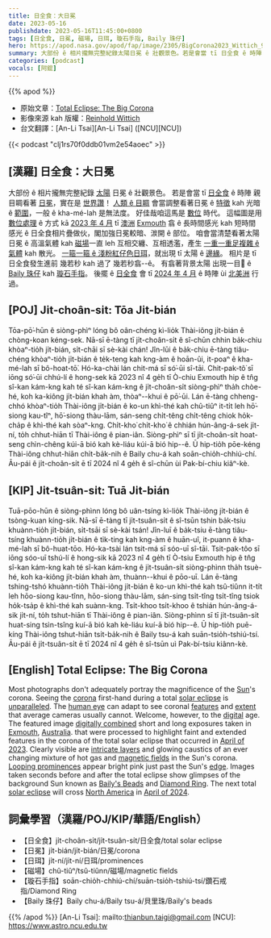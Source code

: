 ```yaml
---
title: 日全食：大日冕
date: 2023-05-16
publishdate: 2023-05-16T11:45:00+0800
tags: [日全食, 日冕, 磁場, 日珥, 璇石手指, Baily 珠仔]
hero: https://apod.nasa.gov/apod/fap/image/2305/BigCorona2023_Wittich_960.jpg
summary: 大部份 ê 相片攏無完整紀錄太陽日冕 ê 壯觀景色。若是會當 tī 日全食 ê 時陣 親目睭看著日冕，實在是世界讚！
categories: [podcast]
vocals: [阿錕]
---
```


{{% apod %}}

- 原始文章：[Total Eclipse: The Big Corona](https://apod.nasa.gov/apod/ap230516.html)
- 影像來源 kah 版權：[Reinhold Wittich](https://www.wittich.com/)
- 台文翻譯：[An-Li Tsai][An-Li Tsai] ([NCU][NCU])

{{< podcast "clj1rs70f0ddb01vm2e54aoec" >}}

## [漢羅] 日全食：大日冕
大部份 ê 相片攏無完整紀錄 [太陽][Sun] 日冕 ê 壯觀景色。
若是會當 tī [日全食][solar eclipse 1] ê 時陣 親目睭看著 [日冕][corona]，實在是 [世界讚][unparalleled]！
[人類 ê 目睭][human eye] 會當調整看著日冕 ê [特徵][features] kah 光暗 ê [範圍][extent]，一般 ê kha-mé-lah 是無法度。
好佳哉咱這馬是 [數位][digital] 時代。
這幅圖是用 [數位處理][digitally combined] ê 方式 kā [2023 年 4 月][April of 2023] tī [澳洲][Australia] [Exmouth][Exmouth] 翕 ê 長時間感光 kah 短時間感光 ê 日全食相片疊做伙，閣加強日冕較暗、湠開 ê 部位。
咱會當清楚看著太陽日冕 ê 高溫氣體 kah [磁場][magnetic fields]一直 leh 互相交纏、互相透濫，產生 [一重一重足複雜 ê 氣體][intricate layers] kah 散光。
[一箍一箍 ê 淺粉紅仔色日珥][Looping prominences]，就出現 tī 太陽 ê [邊緣][edge]。
相片是 tī 日全食發生進前 幾若秒 kah 過了 幾若秒翕--ê。
有翕著背景太陽 出現一目𥍉 ê [Baily 珠仔][Baily's Beads] kah [璇石手指][Diamond Ring]。
後擺 ê [日全食][solar eclipse 2] 會 tī [2024 年 4 月][April of 2024] ê 時陣 ùi [北美洲][North America] 行過。

## [POJ] Ji̍t-choân-si̍t: Tōa Ji̍t-bián
Tōa-pō͘-hūn ê siòng-phìⁿ lóng bô oân-chéng kì-lio̍k Thài-iông ji̍t-bián ê chòng-koan kéng-sek.
Nā-sī ē-tàng tī ji̍t-choân-si̍t ê sî-chūn chhin ba̍k-chiu khòaⁿ-tio̍h ji̍t-bián, si̍t-chāi sī sè-kài chán!
Jîn-lūi ê ba̍k-chiu ē-tàng tiâu-chéng khòaⁿ-tio̍h ji̍t-bián ê te̍k-teng kah kng-àm ê hoān-ûi, it-poaⁿ ê kha-mé-lah sī bô-hoat-tō͘.
Hó-ka-chài lán chit-má sī só͘-ūi sî-tāi.
Chit-pak-tô͘ sī iōng só͘-ūi chhú-lí ê hong-sek kā 2023 nî 4 ge̍h tī Ò-chiu Exmouth hip ê tn̂g sî-kan kám-kng kah té sî-kan kám-kng ê ji̍t-choân-si̍t siòng-phìⁿ tha̍h chòe-hé, koh ka-kiông ji̍t-bián khah àm, thòaⁿ--khui ê pō͘-ūi.
Lán ē-tàng chheng-chhó khòaⁿ-tio̍h Thài-iông ji̍t-bián ê ko-un khì-thé kah chû-tiûⁿ it-ti̍t leh hō͘-siong kau-tîⁿ, hō͘-siong thàu-lām, sán-seng chi̍t-têng chi̍t-têng chiok ho̍k-cha̍p ê khì-thé kah sòaⁿ-kng.
Chi̍t-kho͘ chi̍t-kho͘ ê chhián hún-âng-á-sek ji̍t-ní, to̍h chhut-hiān tī Thài-iông ê pian-iân.
Siòng-phìⁿ sī tī ji̍t-choân-si̍t hoat-seng chìn-chêng kúi-ā bió kah kè-liáu kúi-ā bió hip--ê.
Ū hip-tio̍h pōe-kéng Thài-iông chhut-hiān chi̍t-ba̍k-nih ê Baily chu-á kah soān-chio̍h-chhiú-chí.
Āu-pái ê ji̍t-choân-si̍t ē tī 2024 nî 4 ge̍h ê sî-chūn ùi Pak-bí-chiu kiâⁿ-kè.

## [KIP] Ji̍t-tsuân-si̍t: Tuā Ji̍t-bián
Tuā-pōo-hūn ê siòng-phìnn lóng bô uân-tsíng kì-lio̍k Thài-iông ji̍t-bián ê tsòng-kuan kíng-sik.
Nā-sī ē-tàng tī ji̍t-tsuân-si̍t ê sî-tsūn tshin ba̍k-tsiu khuànn-tio̍h ji̍t-bián, si̍t-tsāi sī sè-kài tsán!
Jîn-luī ê ba̍k-tsiu ē-tàng tiâu-tsíng khuànn-tio̍h ji̍t-bián ê ti̍k-ting kah kng-àm ê huān-uî, it-puann ê kha-mé-lah sī bô-huat-tōo.
Hó-ka-tsài lán tsit-má sī sóo-uī sî-tāi.
Tsit-pak-tôo sī iōng sóo-uī tshú-lí ê hong-sik kā 2023 nî 4 ge̍h tī Ò-tsiu Exmouth hip ê tn̂g sî-kan kám-kng kah té sî-kan kám-kng ê ji̍t-tsuân-si̍t siòng-phìnn tha̍h tsuè-hé, koh ka-kiông ji̍t-bián khah àm, thuànn--khui ê pōo-uī.
Lán ē-tàng tshing-tshó khuànn-tio̍h Thài-iông ji̍t-bián ê ko-un khì-thé kah tsû-tiûnn it-ti̍t leh hōo-siong kau-tînn, hōo-siong thàu-lām, sán-sing tsi̍t-tîng tsi̍t-tîng tsiok ho̍k-tsa̍p ê khì-thé kah suànn-kng.
Tsi̍t-khoo tsi̍t-khoo ê tshián hún-âng-á-sik ji̍t-ní, to̍h tshut-hiān tī Thài-iông ê pian-iân.
Siòng-phìnn sī tī ji̍t-tsuân-si̍t huat-sing tsìn-tsîng kuí-ā bió kah kè-liáu kuí-ā bió hip--ê.
Ū hip-tio̍h puē-kíng Thài-iông tshut-hiān tsi̍t-ba̍k-nih ê Baily tsu-á kah suān-tsio̍h-tshiú-tsí.
Āu-pái ê ji̍t-tsuân-si̍t ē tī 2024 nî 4 ge̍h ê sî-tsūn uì Pak-bí-tsiu kiânn-kè.

## [English] Total Eclipse: The Big Corona
Most photographs don't adequately portray the magnificence of the [Sun][Sun]'s corona.
Seeing the [corona][corona] first-hand during a total [solar eclipse][solar eclipse 1] is [unparalleled][unparalleled].
The [human eye][human eye] can adapt to see coronal [features][features] and [extent][extent] that average cameras usually cannot.
Welcome, however, to the [digital][digital] age.
The featured image [digitally combined][digitally combined] short and long exposures taken in [Exmouth][Exmouth], [Australia][Australia].
that were processed to highlight faint and extended features in the corona of the total solar eclipse that occurred in [April of 2023][April of 2023].
Clearly visible are [intricate layers][intricate layers] and glowing caustics of an ever changing mixture of hot gas and [magnetic fields][magnetic fields] in the Sun's corona.
[Looping prominences][Looping prominences] appear bright pink just past the Sun's [edge][edge].
Images taken seconds before and after the total eclipse show glimpses of the background Sun known as [Baily's Beads][Baily's Beads] and [Diamond Ring][Diamond Ring].
The next total [solar eclipse][solar eclipse 2] will cross [North America][North America] in [April of 2024][April of 2024].

## 詞彙學習（漢羅/POJ/KIP/華語/English）
- 【日全食】ji̍t-choân-si̍t/ji̍t-tsuân-si̍t/日全食/total solar eclipse
- 【日冕】ji̍t-bián/ji̍t-bián/日冕/corona
- 【日珥】ji̍t-ní/ji̍t-ní/日珥/prominences
- 【磁場】chû-tiûⁿ/tsû-tiûnn/磁場/magnetic fields
- 【璇石手指】soān-chio̍h-chhiú-chí/suān-tsio̍h-tshiú-tsí/鑽石戒指/Diamond Ring
- 【Baily 珠仔】Baily chu-á/Baily tsu-á/貝里珠/Baily's beads

{{% /apod %}}
[An-Li Tsai]: mailto:thianbun.taigi@gmail.com
[NCU]: https://www.astro.ncu.edu.tw

[copyright]: https://apod.nasa.gov/apod/fap/lib/about_apod.html#srapply
[License]: https://creativecommons.org/licenses/by/2.0/

[Sun]:https://solarsystem.nasa.gov/solar-system/sun/overview/
[corona]:https://en.wikipedia.org/wiki/Stellar_corona
[solar eclipse 1]:https://en.wikipedia.org/wiki/Total_solar_eclipse
[unparalleled]:https://apod.nasa.gov/apod/ap170912.html
[human eye]:http://iknow.net/phys_eye_education.html
[features]:https://apod.nasa.gov/apod/ap170813.html
[extent]:https://apod.nasa.gov/apod/ap160412.html
[digital]:https://apod.nasa.gov/apod/ap990426.html
[digitally combined]:https://apod.nasa.gov/apod/ap170830.html
[Exmouth]:https://youtu.be/9qT2nt1_8JA
[Australia]:https://en.wikipedia.org/wiki/Australia
[April of 2023]:https://www.timeanddate.com/eclipse/solar/2023-april-20
[intricate layers]:https://scontent-ord5-1.xx.fbcdn.net/v/t1.6435-9/64310547_1612916445509927_1944194861536116736_n.jpg?_nc_cat=100&ccb=1-7&_nc_sid=730e14&_nc_ohc=WgR3f8nLRLEAX88R2kb&_nc_ht=scontent-ord5-1.xx&oh=00_AfBFBuLRuHfmOzrOTqy9WnhBvUvbomQO463x15v0RPv6FQ&oe=6488417C
[magnetic fields]:https://www.nasa.gov/feature/goddard/2016/understanding-the-magnetic-sun
[Looping prominences]:https://apod.nasa.gov/apod/ap090531.html
[edge]:https://apod.nasa.gov/apod/ap080807.html
[Baily's Beads]:https://en.wikipedia.org/wiki/Baily%27s_beads
[Diamond Ring]:https://apod.nasa.gov/apod/ap170825.html
[solar eclipse 2]:https://spaceplace.nasa.gov/eclipse-snap/en/
[North America]:https://en.wikipedia.org/wiki/North_America
[April of 2024]:https://apod.nasa.gov/apod/ap230418.html
